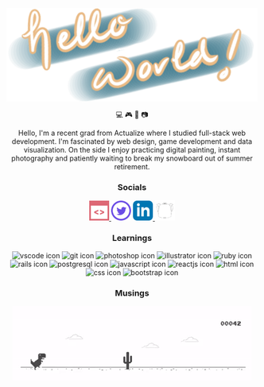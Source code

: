 <p align="center"> <img src="/assets/helo-banner.png"> </p>

<p align="center"> 💻 🎮 🎨 📷 </p>

<p align="center">Hello, I'm a recent grad from Actualize where I studied full-stack web development. I'm fascinated by web design, game development and data visualization. On the side I enjoy practicing digital painting, instant photography and patiently waiting to break my snowboard out of summer retirement.</p>

<h3 align="center"> Socials </h3>
<p align="center">
<a href="https://gracemanzon.github.io/portfolio-v1/" target="_blank">
<img width="40px" src="/assets/website.png" fill="dd6774" alt="website icon"/>
</a
<a href="https://twitter.com/gracermegacat" target="_blank">
<img width="40px" src="/assets/twitter.png" alt="twitter icon"/>
</a>
<a href="https://www.linkedin.com/in/grace-manzon-7877b01b4/" target="_blank">
<img width="40px" src="/assets/linkedin.png" alt="linkedin icon"/>
</a>
<a href="https://www.showwcase.com/gracermegacat" target="_blank">
<img width="40px" src="/assets/showwcase.png" alt="showwcase icon"/>
</a>
</p>

<h3 align="center"> Learnings </h3>
<p align="center">
<img width="40px" src="https://cdn.jsdelivr.net/gh/devicons/devicon/icons/vscode/vscode-original.svg" alt="vscode icon"/>
<img width="40px" src="https://cdn.jsdelivr.net/gh/devicons/devicon/icons/git/git-original.svg" alt="git icon"/>
<img width="40px" src="https://cdn.jsdelivr.net/gh/devicons/devicon/icons/photoshop/photoshop-line.svg" alt="photoshop icon"/>
<img width="40px" src="https://cdn.jsdelivr.net/gh/devicons/devicon/icons/illustrator/illustrator-line.svg" alt="illustrator icon"/>
<img width="40px" src="https://cdn.jsdelivr.net/gh/devicons/devicon/icons/ruby/ruby-plain.svg" alt="ruby icon"/>
<img width="40px" src="https://cdn.jsdelivr.net/gh/devicons/devicon/icons/rails/rails-plain.svg" alt="rails icon"/>
<img width="40px" src="https://cdn.jsdelivr.net/gh/devicons/devicon/icons/postgresql/postgresql-plain.svg" alt="postgresql icon"/>
<img width="40px" src="https://cdn.jsdelivr.net/gh/devicons/devicon/icons/javascript/javascript-plain.svg" alt="javascript icon"/>
<img width="40px" src="https://cdn.jsdelivr.net/gh/devicons/devicon/icons/react/react-original.svg" alt="reactjs icon"/>
<img width="40px" src="https://cdn.jsdelivr.net/gh/devicons/devicon/icons/html5/html5-plain.svg" alt="html icon"/>
<img width="40px" src="https://cdn.jsdelivr.net/gh/devicons/devicon/icons/css3/css3-plain.svg" alt="css icon"/>
<img width="40px" src="https://cdn.jsdelivr.net/gh/devicons/devicon/icons/bootstrap/bootstrap-plain.svg" alt="bootstrap icon"/>
</p>

<h3 align="center"> Musings </h3>
<p align="center">
  <a href="chrome://dino" target="_blank">
    <img src="/assets/Dino_non-birthday_version.gif"/>
  </a>
</p>

<!--
**gracemanzon/gracemanzon** is a ✨ _special_ ✨ repository because its `README.md` (this file) appears on your GitHub profile.

Here are some ideas to get you started:

- 🔭 I’m currently working on ...
- 🌱 I’m currently learning ...
- 👯 I’m looking to collaborate on ...
- 🤔 I’m looking for help with ...
- 💬 Ask me about ...
- 📫 How to reach me: ...
- 😄 Pronouns: ...
- ⚡ Fun fact: ...
-->

